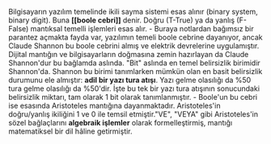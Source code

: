 Bilgisayarın yazılım temelinde ikili sayma sistemi esas alınır (binary system, binary digit). Buna **[[boole cebri]]** denir. Doğru (T-True) ya da yanlış (F-False) mantıksal temelli işlemleri esas alır.
	- Buraya notlardan bağımsız bir parantez açmakta fayda var, yazılımın temeli boole cebrine dayanıyor, ancak Claude Shannon bu boole cebrini almış ve elektrik devrelerine uygulamıştır. Dijital mantığın ve bilgisayarların doğmasına zemin hazırlayan da Claude Shannon'dur bu bağlamda aslında. "Bit" aslında en temel belirsizlik birimidir Shannon'da. Shannon bu birimi tanımlarken mümkün olan en basit belirsizlik durumunu ele almıştır: **adil bir yazı tura atışı**. Yazı gelme olasılığı da %50 tura gelme olasılığı da %50'dir. İşte bu tek bir yazı tura atışının sonucundaki belirsizlik miktarı, tam olarak 1 bit olarak tanımlanmıştır.
	- Boole'un bu cebri ise esasında Aristoteles mantığına dayanmaktadır. Aristoteles'in doğru/yanlış ikiliğini 1 ve 0 ile temsil etmiştir."VE", "VEYA" gibi Aristoteles'in sözel bağlaçlarını **algebraik işlemler** olarak formelleştirmiş, mantığı matematiksel bir dil hâline getirmiştir.